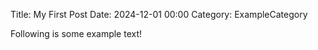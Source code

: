 Title: My First Post
Date: 2024-12-01 00:00
Category: ExampleCategory

Following is some example text!
